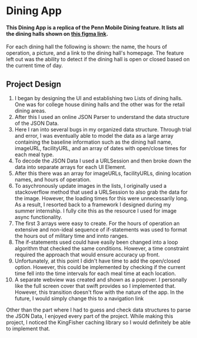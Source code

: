# Dining App

#### This Dining App is a replica of the Penn Mobile Dining feature. It lists all the dining halls shown on [this figma link](https://www.figma.com/file/bFEGKMbQhgBQGYZJ0cJQHH/Penn-Mobile---iOS-Challenge?node-id=0%3A1). 

For each dining hall the following is shown: the name, the hours of operation, a picture, and a link to the dining hall's homepage. The feature left out was the ability to detect if the dining hall is open or closed based on the current time of day.

## Project Design
1. I began by designing the UI and establishing two Lists of dining halls. One was for college house dining halls and the other was for the retail dining areas. 
2. After this I used an online JSON Parser to understand the data structure of the JSON Data. 
3. Here I ran into several bugs in my organized data structure. Through trial and error, I was eventually able to model the data as a large array containing the baseline information such as the dining hall name, imageURL, facilityURL, and an array of dates with open/close times for each meal type. 
4. To decode the JSON Data I used a URLSession and then broke down the data into separate arrays for each UI Element.
5. After this there was an array for imageURLs, facilityURLs, dining location names, and hours of operation. 
6. To asychronously update images in the lists, I originally used a stackoverflow method that used a URLSession to also grab the data for the image. However, the loading times for this were unnecessarily long. As a result, I resorted back to a framework I designed during my summer internship. I fully cite this as the resource I used for image async functionality. 
7. The first 3 arrays were easy to create. For the hours of operation an extensive and non-ideal sequence of if-statements was used to format the hours out of military time and innto ranges.
8. The if-statements used could have easily been changed into a loop algorithm that checked the same conditions. However, a time constraint required the approach that would ensure accuracy up front. 
9. Unfortunately, at this point I didn't have time to add the open/closed option. However, this could be implemented by checking if the current time fell into the time intervals for each meal time at each location. 
10. A separate webview was created and shown as a popover. I personally like the full screen cover that swift provides so I implemented that. However, this transition doesn't flow with the nature of the app. In the future, I would simply change this to a navigation link

Other than the part where I had to guess and check data structures to parse the JSON Data, I enjoyed every part of the project. While making this project, I noticed the KingFisher caching library so I would definitely be able to implement that. 
